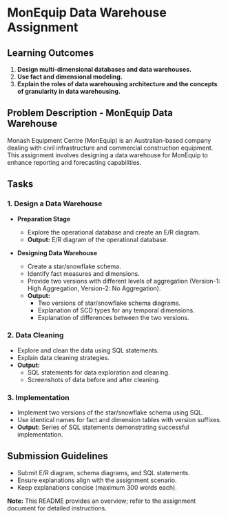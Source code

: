 # MonEquip Data Warehouse Assignment

## Learning Outcomes
1. **Design multi-dimensional databases and data warehouses.**
2. **Use fact and dimensional modeling.**
3. **Explain the roles of data warehousing architecture and the concepts of granularity in data warehousing.**

## Problem Description - MonEquip Data Warehouse
Monash Equipment Centre (MonEquip) is an Australian-based company dealing with civil infrastructure and commercial construction equipment. This assignment involves designing a data warehouse for MonEquip to enhance reporting and forecasting capabilities.

## Tasks
### 1. Design a Data Warehouse
- **Preparation Stage**
  - Explore the operational database and create an E/R diagram.
  - **Output:** E/R diagram of the operational database.

- **Designing Data Warehouse**
  - Create a star/snowflake schema.
  - Identify fact measures and dimensions.
  - Provide two versions with different levels of aggregation (Version-1: High Aggregation, Version-2: No Aggregation).
  - **Output:**
    - Two versions of star/snowflake schema diagrams.
    - Explanation of SCD types for any temporal dimensions.
    - Explanation of differences between the two versions.

### 2. Data Cleaning
- Explore and clean the data using SQL statements.
- Explain data cleaning strategies.
- **Output:**
  - SQL statements for data exploration and cleaning.
  - Screenshots of data before and after cleaning.

### 3. Implementation
- Implement two versions of the star/snowflake schema using SQL.
- Use identical names for fact and dimension tables with version suffixes.
- **Output:** Series of SQL statements demonstrating successful implementation.

## Submission Guidelines
- Submit E/R diagram, schema diagrams, and SQL statements.
- Ensure explanations align with the assignment scenario.
- Keep explanations concise (maximum 300 words each).

**Note:** This README provides an overview; refer to the assignment document for detailed instructions.
